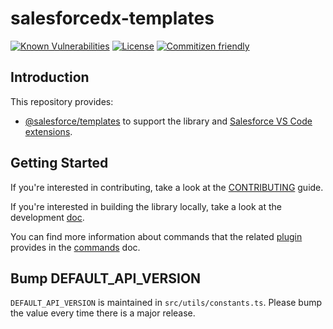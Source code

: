 # salesforcedx-templates

[![Known Vulnerabilities](https://snyk.io/test/github/forcedotcom/salesforcedx-templates/badge.svg)](https://snyk.io/test/github/forcedotcom/salesforcedx-templates)
[![License](https://img.shields.io/npm/l/salesforcedx-templates.svg)](https://github.com/forcedotcom/salesforcedx-templates/blob/master/package.json)
[![Commitizen friendly](https://img.shields.io/badge/commitizen-friendly-brightgreen.svg)](http://commitizen.github.io/cz-cli/)

## Introduction

This repository provides:

- [@salesforce/templates](https://www.npmjs.com/package/@salesforce/templates) to support the library and [Salesforce VS Code extensions](https://github.com/forcedotcom/salesforcedx-vscode/).

## Getting Started

If you're interested in contributing, take a look at the [CONTRIBUTING](CONTRIBUTING.md) guide.

If you're interested in building the library locally, take a look at the development [doc](contributing/developing.md).

You can find more information about commands that the related [plugin](https://github.com/salesforcecli/plugin-templates) provides in the [commands](COMMANDS.md) doc.

## Bump DEFAULT_API_VERSION

`DEFAULT_API_VERSION` is maintained in `src/utils/constants.ts`. Please bump the value every time there is a major release.
